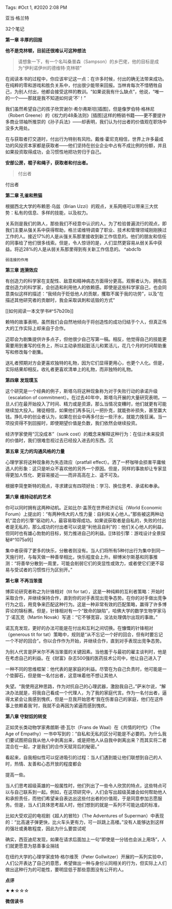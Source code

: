 Tags: #Oct 1, #2020 2:08 PM

亚当·格兰特

32个笔记

**第一章 丰厚的回报**

**他不是克林顿，目前还很难认可这种想法**

> 请想象一下，有一个名叫桑普森（Sampson）的乡巴佬，他的目标是成为“伊利诺伊州的德维特·克林顿”


在阅读本书的过程中，你应该牢记这一点：在许多时候，付出的确无法带来成功。在纯粹的零和游戏和胜负关系中，付出很少能带来回报。当林肯每次不惜牺牲自己，为别人付出，他都会接受这样的教训。“如果说我有什么缺点”，他说，“唯一的一个——那就是我不知道如何说‘不’！”

我们虽然希望自己的孩子欣赏谢尔·希尔弗斯坦[插图]，但是像罗伯特·格林尼（Robert Greene）的《权力的48条法则》[插图]这样的畅销书籍——更不要提许多商业领袖所推崇的《孙子兵法》——却表明，我们认为付出者的价值观在职场中没多大用处。

在与获取者打交道时，付出行为特别有风险。戴维·霍尼克相信，世界上许多最成功的风投资本家都是获取者——他们坚持在创业企业中占有不成比例的份额，并且如果投资取得成功，会习惯性地把功劳归于自己。

**安部公房，棍子和绳子，获取者和付出者。**

> 付出者

付出者

**第二章 孔雀和熊猫**

根据西北大学的布赖恩·乌兹（Brian Uzzi）的观点，关系网络可以带来三大优势：私有的信息、多样的技能，以及权力。

关系则是我们的熟人，那些我们不经意中认识的人。为了检验普遍流行的观点，即我们主要从强关系中获得帮助，格兰诺维特调查了职业、技术和管理领域刚刚换过工作的人。接近17%的人是从强关系那里接收到新工作信息的。他们的朋友和信任的同事给了他们很多线索。但是，令人惊讶的是，人们显然更容易从弱关系中获益。将近28%的人是从弱关系那里得到有关新工作信息的。 ^abdc1b

	弱连接的作用


**第三章 涟漪效应**

有创造力的科学家在支配性、敌意和精神病态方面得分更高。观察者认为，拥有高度创造力的科学家，会创造和利用他人的依赖感。即使是这些科学家自己，也会同意类似这样的描述：“我倾向于贬低他人的贡献，攫取不属于我的功劳”，以及“在描述其他研究者的贡献时，我会采取讽刺和诋毁的方式”

[[如何阅读一本文学书#^57b20b]]

赖特的故事表明，虽然我们会自然地倾向于将创造性的成功归结于个人，但真正伟大的工作实际上却来自于合作。

迈耶会为剧集提供许多点子，但他很少自己写第一稿。相反，他觉得自己的技能更需要用到重写的任务上，所以主动承担起脏活儿和累活儿，花几个月的时间帮助重写和修改每个剧集。

送礼者预期对方会更喜欢独特的礼物，因为它们显得更用心，也更个人化。但是，实际结果却相反。收礼者更喜欢清单上的礼物，而非独特的礼物。

**第四章 发现璞玉**

这个研究是一个经典的例子，斯塔乌将这种现象称为对于失败行动的承诺升级（escalation of commitment）。在过去40年中，斯塔乌开展的大量研究表明，一旦人们在最开始投入了时间、精力或是资源，那么当情况变糟时，他们就更有可能继续加大投入。赌徒相信，如果他们再多玩儿一把扑克，就能弥补损失，甚至赢大钱。挣扎中的创业者认为，如果在创业中再多付出一些汗水，就能力挽狂澜。当一项投资得不到回报时，即使期望价值是负数，我们依然会继续投资。

经济学家使用“沉没成本”（sunk cost）的概念来解释这种行为：在估计未来投资的价值时，我们很难忽视过去已经投入进去的东西。沉

**第五章 无力的沟通风格的力量**

心理学家将这种现象称为失态效应（pratfall effect）。洒了一杯咖啡会损害平庸候选人的形象：这只是听众不喜欢他的另外一个原因。但是，同样的事故却让专家显得更加人性化、更容易接近——而非高高在上、遥不可及。

根据李简奎斯特的观点，寻求建议有四项好处：学习、换位思考、承诺和奉承。

**第六章 维持动机的艺术**

你可以同时拥有这两种动机。正如比尔·盖茨在世界经济论坛（World Economic Forum）上提出的：“有两种伟大的人性力量：自利和关心他人。”那些被这两种动机“混合的引擎”驱动的人，最容易取得成功。如果说获取者是自私的，失败的付出者是无私的，那么成功的付出者可以说是“利他且自利”的：他们关心他人的利益，但同时也有雄心勃勃的目标，努力推进自己的利益。[[体验引擎：游戏设计全景探秘#^1075a9]]

集中者获得了更多的快乐，分散者则没有。当人们将所有5种付出行为集中到同一天施行时，与每天做一种善举相比，快乐程度会上升。柳博米尔斯基和同事推测：“将善举分散到一周里，可能会削弱它们的突显性或效力，或者使它们更不容易与受试者的习惯性行为区别开。”

**第七章 不再当笨蛋**

博弈论研究者称之为针锋相对（tit for tat），这是一种纯粹的互利者策略：开始时采取合作，并继续保持合作，直到你的对手表现出竞争态势。在你的对手做出竞争行为之后，用竞争来匹配这种行为。这是一种非常有效的匹配策略，赢得了许多博弈论的锦标赛。但是，针锋相对有一个“致命的缺陷”，哈佛大学的数学生物学家马丁·诺瓦克（Martin Novak）写道：“它不够宽容，没法处理偶尔出现的事故。”

诺瓦克发现，更好的办法可能是在付出和互利之间切换。在慷慨的针锋相对（generous tit for tat）策略中，规则是“从不忘记一个好的回合，但有时要忘记一个不好的回合”。你以合作作为开始，并继续合作，直到对手表现出竞争态势。

为别人代言是萨米尔不再当笨蛋的关键因素。当他羞于与最初的雇主谈判时，他是在考虑自己的利益。在《财富》杂志500强的医药技术公司中，他让自己进入了

一种不同的思维框架：他代表的是家庭的利益。尽管在为自己负责时，他可能是一个垫脚石，但是做一名付出者，这意味着他不想让其他人

失望。“我使用这种思路，作为对抗自己的心理武器，激励我自己，”萨米尔说，“解决办法就是，将我自己看成一个代理人，为了我的家庭代言。作为一名付出者，逼得太紧会让我感到愧疚，但是一旦我开始思考‘我在伤害自己的家庭，他们在这件事上依赖着我’时，我就不会再因为紧逼而感到愧疚。

**第八章 守财奴的转变**

正如灵长类动物学家弗朗斯·德·瓦尔（Frans de Waal）在《共情的时代》（The Age of Empathy）一书中写到的：“自私和无私的区分可能是不必要的。为什么我们要试图把自我从他人中剥离出来，或是把他人从自我中剥离出来？而其实将二者混合在一起，才是我们的合作天赋背后的秘密。”

看起来，自我相似性可以促进吸引的过程：当人们遇到能让他们联想到自己的人时，热情、友善和心态开放的程度都会

提高一些。

当人们思考超级英雄的一般属性时，他们列出了一些令人欣赏的特点，这些特点可以与自己联系到一起。例如，在这项研究中，人们会写出超级英雄会如何帮助他人和承担责任，而他们希望亲自表达出这些付出者的价值观，于是同意参加志愿服务。但是，当人们具体思考超人时，他们想到的就是一系列不可能达成的标准，

比如大受欢迎的电视剧《超人的冒险》（The Adventures of Superman）中表现的：“比高速子弹更快，比火车头更有力，可一跃跳上高楼。”没有人能够达到这样的强壮或勇敢程度，因此为什么要尝试呢

确实，西亚迪尼发现，如果在请求后面加上一句“即使是一分钱也会派上用场”，人们就更愿意为慈善事业捐钱

在纽约大学的心理学家皮特·格尔维茨（Peter Gollwitzer）开展的一系列实验中，人们公开表达了自己的意愿，希望做出一种与身份认同相关的行为，但实际上人们做出这种行为的可能性，要明显低于那些意图没有公开的人。

**点评**

★★☆☆☆

**微信读书**
